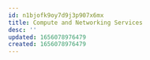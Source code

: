 ```yaml
---
id: n1bjofk9oy7d9j3p907x6mx
title: Compute and Networking Services
desc: ''
updated: 1656078976479
created: 1656078976479
---
```


